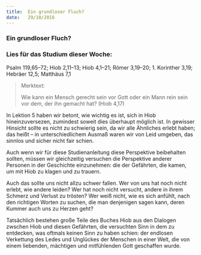 ```yaml
---
title:  Ein grundloser Fluch?
date:   29/10/2016
---
```


### Ein grundloser Fluch?

### Lies für das Studium dieser Woche:
Psalm 119,65–72; Hiob 2,11–13; Hiob 4,1–21; Römer 3,19–20; 1. Korinther 3,19; Hebräer 12,5; Matthäus 7,1

> <p>Merktext:</p>
> Wie kann ein Mensch gerecht sein vor Gott oder ein Mann rein sein vor dem, der ihn gemacht hat? (Hiob 4,17)

In Lektion 5 haben wir betont, wie wichtig es ist, sich in Hiob hineinzuversezen, zumindest soweit dies überhaupt möglich ist. In gewisser Hinsicht sollte es nicht zu schwierig sein, da wir alle Ähnliches erlebt haben; das heißt – in unterschiedlichem Ausmaß waren wir von Leid umgeben, das sinnlos und sicher nicht fair schien.

Auch wenn wir für diese Studienanleitung diese Perspektive beibehalten sollten, müssen wir gleichzeitig versuchen die Perspektive anderer Personen in der Geschichte einzunehmen: die der Gefährten, die kamen, um mit Hiob zu klagen und zu trauern.

Auch das sollte uns nicht allzu schwer fallen. Wer von uns hat noch nicht erlebt, wie andere leiden? Wer hat noch nicht versucht, andere in ihrem Schmerz und Verlust zu trösten? Wer weiß nicht, wie es sich anfühlt, nach den richtigen Worten zu suchen, die man denjenigen sagen kann, deren Kummer auch uns zu Herzen geht?

Tatsächlich bestehen große Teile des Buches Hiob aus den Dialogen zwschen Hiob und diesen Gefährten, die versuchten Sinn in dem zu entdecken, was oftmals keinen Sinn zu haben schien: der endlosen Verkettung des Ledes und Unglückes der Menschen in einer Welt, die von einem liebenden, mächtigen und mitfühlenden Gott geschaffen wurde.